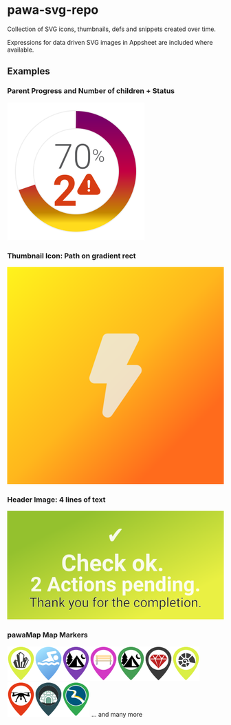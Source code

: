 # pawa-svg-repo
Collection of SVG icons, thumbnails, defs and snippets created over time.

Expressions for data driven SVG images in Appsheet are included where available.

## Examples

### Parent Progress and Number of children + Status
<img src="./01_examples/icon_progress_status_overdue.svg">

### Thumbnail Icon: Path on gradient rect
<img src="./01_examples/thumb_soon.svg">

### Header Image: <tspan> 4 lines of text
<img src="./01_examples/image_txt_4rows_on_grad.svg">


### pawaMap Map Markers

<img src="./02_map_markers/pawamap/map_marker_icon_crystal.svg" height="80px" width="64px"><img src="./02_map_markers/pawamap/map_marker_icon_bathing.svg" height="80px" width="64px"><img src="./02_map_markers/pawamap/map_marker_icon_biwak.svg" height="80px" width="64px"><img src="./02_map_markers/pawamap/map_marker_icon_bench.svg" height="80px" width="64px"><img src="./02_map_markers/pawamap/map_marker_icon_camping.svg" height="80px" width="64px"><img src="./02_map_markers/pawamap/map_marker_icon_garnet.svg" height="80px" width="64px"><img src="./02_map_markers/pawamap/map_marker_icon_fossil.svg" height="80px" width="64px"><img src="./02_map_markers/pawamap/map_marker_icon_drone.svg" height="80px" width="64px"><img src="./02_map_markers/pawamap/map_marker_icon_igloo.svg" height="80px" width="64px"><img src="./02_map_markers/pawamap/map_marker_icon_meander.svg" height="80px" width="64px">
... and many more
